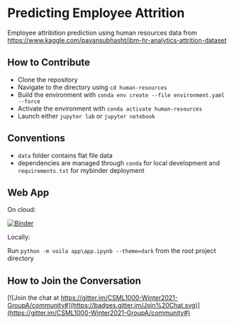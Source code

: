# Predicting Employee Attrition
Employee attribition prediction using human resources data from https://www.kaggle.com/pavansubhasht/ibm-hr-analytics-attrition-dataset
## How to Contribute
- Clone the repository
- Navigate to the directory using `cd human-resources`
- Build the environment with `conda env create --file environment.yaml --force`
- Activate the environment with `conda activate human-resources`
- Launch either `jupyter lab` or `jupyter notebook`
## Conventions
- `data` folder contains flat file data
- dependencies are managed through `conda` for local development and `requirements.txt` for mybinder deployment
## Web App
On cloud:

[![Binder](https://mybinder.org/badge_logo.svg)](https://mybinder.org/v2/gh/CSML1000-Winter2021-GroupA/human-resources/HEAD?urlpath=voila%2Frender%2Fapp%2Fapp.ipynb)

Locally:

Run `python -m voila app\app.ipynb --theme=dark` from the root project directory
## How to Join the Conversation
[![Join the chat at https://gitter.im/CSML1000-Winter2021-GroupA/community#](https://badges.gitter.im/Join%20Chat.svg)](https://gitter.im/CSML1000-Winter2021-GroupA/community#)
